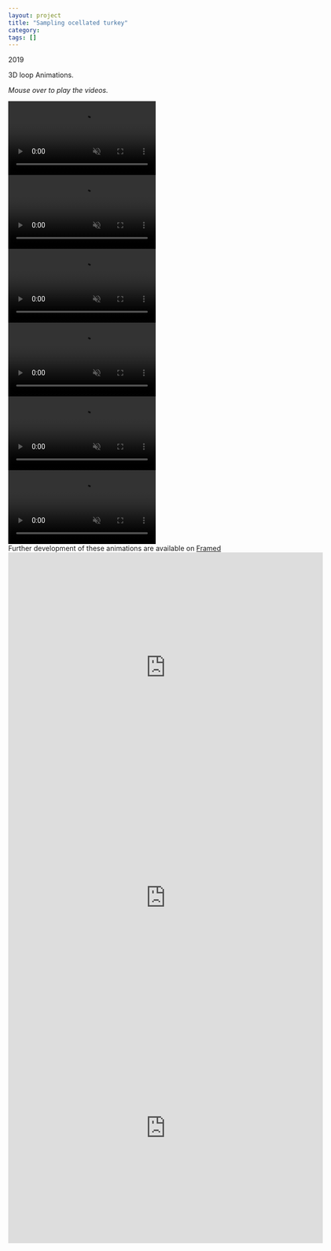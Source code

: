 ```yaml
---
layout: project
title: "Sampling ocellated turkey"
category: 
tags: []
---
```


<div class="content-container">
<div class="index-content">
<div class="grid-gutter"></div>
  <div class = "grid l3 project-intro">
  <p>2019</p>
  <p>
    3D loop Animations.
  </p> 
  <p>
    <i>Mouse over to play the videos.</i>
  </p>
  </div>

  <video class="grid grid-sizer" muted="" loop="" playsinline="" onmouseover="this.play()" onmouseout="this.pause()">
  <source src="/assets/media/sampling-ocellated-turkey/first-compressed.mp4" type="video/mp4" />
  </video>

  <video  class="grid" muted="" loop="" playsinline="" onmouseover="this.play()" onmouseout="this.pause()">
  <source src="/assets/media/sampling-ocellated-turkey/video12-compressed.mp4" type="video/mp4" />
  </video>

  <video  class="grid" muted="" loop="" playsinline="" onmouseover="this.play()" onmouseout="this.pause()">
  <source src="/assets/media/sampling-ocellated-turkey/firstDistorted-compressed.mp4" type="video/mp4" />
  </video>

  <video  class="grid" muted="" loop="" playsinline="" onmouseover="this.play()" onmouseout="this.pause()">
  <source src="/assets/media/sampling-ocellated-turkey/third-compressed.mp4" type="video/mp4" />
  </video>

  <video  class="grid" muted="" loop="" playsinline="" onmouseover="this.play()" onmouseout="this.pause()">
  <source src="/assets/media/sampling-ocellated-turkey/cutted-compressed.mp4" type="video/mp4" />
  </video>

  <video  class="grid" muted="" loop="" playsinline="" onmouseover="this.play()" onmouseout="this.pause()">
  <source src="/assets/media/sampling-ocellated-turkey/10single-compressed.mp4" type="video/mp4" />
  </video>

  <div class = "grid l3">
Further development of these animations are available on <a href="https://frm.fm/a/davide_prati">Framed</a>
  </div>

  <!--Subsistence Plumage #1 -->
  <div class="grid">
      <div class="sixteen-nine">
        <iframe src="https://player.vimeo.com/video/367304454" width="640" height="468" frameborder="0" webkitallowfullscreen mozallowfullscreen allowfullscreen allow="fullscreen"></iframe>
      </div>
  </div>

  <!--Subsistence Plumage #2 -->
  <div class="grid">
      <div class="sixteen-nine">
        <iframe src="https://player.vimeo.com/video/367313015" width="640" height="468" frameborder="0" webkitallowfullscreen mozallowfullscreen allowfullscreen allow="fullscreen"></iframe>
      </div>
  </div>

  <!--Subsistence Plumage #3 -->
  <div class="grid">
      <div class="sixteen-nine">
        <iframe src="https://player.vimeo.com/video/368797621" width="640" height="468" frameborder="0" webkitallowfullscreen mozallowfullscreen allowfullscreen allow="fullscreen"></iframe>
      </div>
  </div>




</div>
</div>
